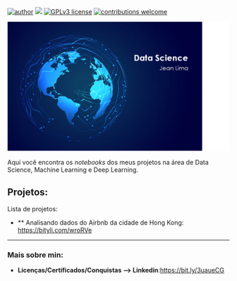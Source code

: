 [![author](https://img.shields.io/badge/Author-Jean%20Lima%20Rodovalho-red)](https://www.linkedin.com/in/jean-lima-rodovalho-550342131/) [![](https://img.shields.io/badge/python-3.7+-blue.svg)](https://www.python.org/downloads/release/python-365/) [![GPLv3 license](https://img.shields.io/badge/License-GPLv3-blue.svg)](http://perso.crans.org/besson/LICENSE.html) [![contributions welcome](https://img.shields.io/badge/contributions-welcome-brightgreen.svg?style=flat)](https://github.com/jeanlr16/Data-Science/issues)


<p align = "center">
  <img src = "https://github.com/jeanlr16/Data-Science/blob/main/Logo_DataScience_Jean.png?raw=true">
</p>


Aqui você encontra os *notebooks* dos meus projetos na área de Data Science, Machine Learning e Deep Learning.

## Projetos:
Lista de projetos:

* ** Analisando dados do Airbnb da cidade de Hong Kong: https://bityli.com/wroRVe

---


### Mais sobre min:

* **Licenças/Certificados/Conquistas --> Linkedin**:https://bit.ly/3uaueCG




